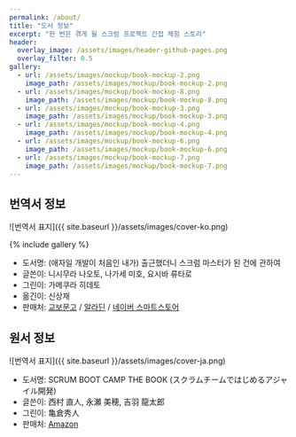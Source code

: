 ```yaml
---
permalink: /about/
title: "도서 정보"
excerpt: "한 번은 겪게 될 스크럼 프로젝트 간접 체험 스토리"
header:
  overlay_image: /assets/images/header-github-pages.png
  overlay_filter: 0.5
gallery:
  - url: /assets/images/mockup/book-mockup-2.png
    image_path: /assets/images/mockup/book-mockup-2.png
  - url: /assets/images/mockup/book-mockup-8.png
    image_path: /assets/images/mockup/book-mockup-8.png
  - url: /assets/images/mockup/book-mockup-3.png
    image_path: /assets/images/mockup/book-mockup-3.png
  - url: /assets/images/mockup/book-mockup-4.png
    image_path: /assets/images/mockup/book-mockup-4.png
  - url: /assets/images/mockup/book-mockup-6.png
    image_path: /assets/images/mockup/book-mockup-6.png
  - url: /assets/images/mockup/book-mockup-7.png
    image_path: /assets/images/mockup/book-mockup-7.png     
---
```


## 번역서 정보

![번역서 표지]({{ site.baseurl }}/assets/images/cover-ko.png)

{% include gallery %}

* 도서명: (애자일 개발이 처음인 내가) 출근했더니 스크럼 마스터가 된 건에 관하여
* 글쓴이: 니시무라 나오토, 나가세 미호, 요시바 류타로
* 그린이: 가메쿠라 히데토
* 옮긴이: 신상재
* 판매처: [교보문고] / [알라딘] / [네이버 스마트스토어]



## 원서 정보

![번역서 표지]({{ site.baseurl }}/assets/images/cover-ja.png)

* 도서명: SCRUM BOOT CAMP THE BOOK (スクラムチームではじめるアジャイル開発)
* 글쓴이: 西村 直人, 永瀬 美穂, 吉羽 龍太郎
* 그린이: 亀倉秀人
* 판매처: [Amazon]

[Amazon]: https://www.amazon.co.jp/dp/B086GBXRN6/ref=cm_sw_em_r_mt_dp_G837S51HWFJP8FMA9DAC
[교보문고]: https://product.kyobobook.co.kr/detail/S000200083569
[알라딘]: https://www.aladin.co.kr/shop/wproduct.aspx?ItemId=304705923
[네이버 스마트스토어]: https://smartstore.naver.com/zzom
